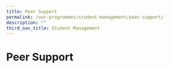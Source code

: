 ```yaml
---
title: Peer Support
permalink: /our-programmes/student-management/peer-support/
description: ""
third_nav_title: Student Management
---
```

# **Peer Support**